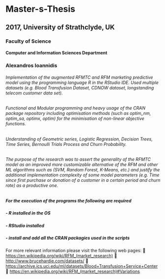 # Master-s-Thesis
## 2017, University of Strathclyde, UK
### Faculty of Science
#### Computer and Information Sciences Department
### Alexandros Ioannidis

###### Implementation of the augmented RFMTC and RFM marketing predictive model using the programming language R in the RStudio IDE. Used multiple datasets (e.g. Blood Transfusion Dataset, CDNOW dataset, longstanding telecom customer data set). 

###### Functional and Modular programming and heavy usage of the CRAN package repository including optimisation methods (such as optim_nm, optim_sa, optimx, optim) for the minimisation of non-linear objective functions. 

###### Understanding of Geometric series, Logistic Regression, Decision Trees, Time Series, Bernoulli Trials Process and Churn Probability. 

###### The purpose of the research was to assert the generality of the RFMTC model as an improved more customizable alternative of the RFM and other ML algorithms such as (SVM, Random Forest, K-Means, etc.) and justify the additional implementation complexity of some model parameters (e.g. Time since first purchase or donation of a customer in a certain period and churn rate) as a productive one.

##### For the execution of the programs the following are required
#####  - R installed in the OS 
#####  - RStudio installed
#####  - install and add all the CRAN packagies used in the scripts 

For more relevant information please visit the following web pages:
🔳 https://en.wikipedia.org/wiki/RFM_(market_research)
🔳 http://www.brucehardie.com/datasets/
🔳 https://archive.ics.uci.edu/ml/datasets/Blood+Transfusion+Service+Center
🔳 https://en.wikipedia.org/wiki/RFM_(market_research)#Variations
